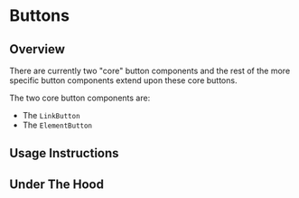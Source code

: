 # Buttons

## Overview

There are currently two "core" button components and the rest of the more specific button components extend upon these core buttons.

The two core button components are:

- The `LinkButton`
- The `ElementButton`

## Usage Instructions

## Under The Hood
